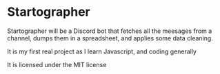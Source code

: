 # Startographer

Startographer will be a Discord bot that fetches all the meesages from a channel, dumps them in a spreadsheet, and applies some data cleaning.

It is my first real project as I learn Javascript, and coding generally

It is licensed under the MIT license
